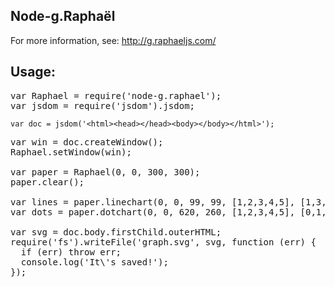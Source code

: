 Node-g.Raphaël 
--------------
For more information, see: http://g.raphaeljs.com/

Usage:
------
<pre>
var Raphael = require('node-g.raphael');
var jsdom = require('jsdom').jsdom;
</pre>
`var doc = jsdom('<html><head></head><body></body></html>');`
<pre>
var win = doc.createWindow();
Raphael.setWindow(win);

var paper = Raphael(0, 0, 300, 300);
paper.clear();

var lines = paper.linechart(0, 0, 99, 99, [1,2,3,4,5], [1,3,9,16,25], { colors: ['#F00'] });
var dots = paper.dotchart(0, 0, 620, 260, [1,2,3,4,5], [0,1,2,3,4], [4,3,2,4,6], { max: 5 });

var svg = doc.body.firstChild.outerHTML;
require('fs').writeFile('graph.svg', svg, function (err) {
  if (err) throw err;
  console.log('It\'s saved!');
});

</pre>
